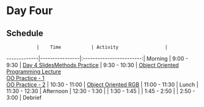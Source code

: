 # Day Four

## Schedule
 	           |	Time           | Activity                 |
-------------|----------------|:------------------------:|
 Morning	    |  9:00 - 9:30   | [Day 4 Slides]()[Methods Practice]()
       	     |  9:30 - 10:30  | [Object Oriented Programming Lecture](https://github.com/upperlinecode/intro-to-swift/blob/master/day-4/intro-object-orientation.md)<br>[OO Practice - 1]()<br>[OO Practice - 2]()
       	     |  10:30 - 11:00 | [Object Oriented RGB]()
       	     |  11:00 - 11:30 | 
 Lunch       |  11:30 - 12:30 |
 Afternoon   |  12:30 - 1:30  | 
       	     |  1:30 - 1:45   | 
       	     |  1:45 - 2:50   | 
       	     |  2:50 - 3:00   | Debrief
